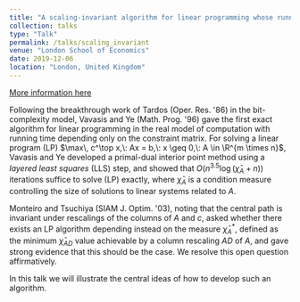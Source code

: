```yaml
---
title: "A scaling-invariant algorithm for linear programming whose running time depends only on the constraint matrix"
collection: talks
type: "Talk"
permalink: /talks/scaling_invariant
venue: "London School of Economics"
date: 2019-12-06
location: "London, United Kingdom"
---
```


[More information here](http://www.lse.ac.uk/Mathematics/Events-and-Seminars/PhD-Seminar-on-Combinatorics-Games-and-Optimisation)

Following the breakthrough work of Tardos (Oper. Res. '86) in the bit-complexity
model, Vavasis and Ye (Math. Prog. '96) gave the first exact algorithm for
linear programming in the real model of computation with running time depending
only on the constraint matrix. For solving a linear program (LP)
$\max\, c^\top x,\:  Ax = b,\:  x \geq 0,\:  A \in \R^{m \times n}$, Vavasis and Ye
developed a primal-dual interior point method using a _layered least
squares_ (LLS) step, and showed that $O(n^{3.5} \log
(\bar{\chi}_A+n))$ iterations suffice to solve (LP) exactly, where $\bar{\chi}_A$ is a condition measure
controlling the size of solutions to linear systems related to $A$. 

Monteiro and Tsuchiya (SIAM J. Optim. '03), noting that the central path is
invariant under rescalings of the columns of $A$ and $c$, asked whether there
exists an LP algorithm depending instead on the measure $\bar{\chi}^\ast_A$,
defined as the minimum $\bar{\chi}_{AD}$ value achievable by a column rescaling $AD$ of
$A$, and gave strong evidence that this should be the case. We resolve
this open question affirmatively. 

In this talk we will illustrate the central ideas of how to develop such an algorithm.
